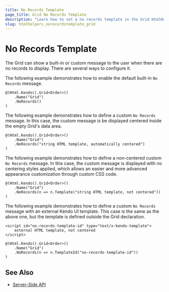 ```yaml
---
title: No Records Template
page_title: Grid No Records Template
description: "Learn how to set a no records template in the Grid HtmlHelper for {{ site.framework }} if the backend does not return any data."
slug: htmlhelpers_norecordstemplate_grid
---
```


# No Records Template

The Grid can show a built-in or custom message to the user when there are no records to display. There are several ways to configure it.

The following example demonstrates how to enable the default built-in `No Records` message.

    @(Html.Kendo().Grid<Order>()
        .Name("Grid")
        .NoRecords()
    )

The following example demonstrates how to define a custom `No Records` message. In this case, the custom message is be displayed centered inside the empty Grid's data area.

    @(Html.Kendo().Grid<Order>()
        .Name("Grid")
        .NoRecords("string HTML template, automatically centered")
    )

The following example demonstrates how to define a non-centered custom `No Records` message. In this case, the custom message is displayed with no centering styles applied, which allows an easier and more advanced appearance customization through custom CSS code.

    @(Html.Kendo().Grid<Order>()
        .Name("Grid")
        .NoRecords(n => n.Template("string HTML template, not centered"))
    )

The following example demonstrates how to define a custom `No Records` message with an external Kendo UI template. This case is the same as the above one, but the template is defined outside the Grid declaration.

    <script id="no-records-template-id" type="text/x-kendo-template">
        external HTML template, not centered
    </script>

    @(Html.Kendo().Grid<Order>()
        .Name("Grid")
        .NoRecords(n => n.TemplateId("no-records-template-id"))
    )

## See Also

* [Server-Side API](/api/datasource)
